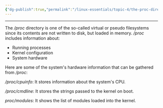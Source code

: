 ```yaml
---
{"dg-publish":true,"permalink":"/linux-essentials/topic-4/the-proc-directory/","noteIcon":"1"}
---
```


---
The _/proc_ directory is one of the so-called virtual or pseudo filesystems since its contents are not written to disk, but loaded in memory. _/proc_ includes information about:
- Running processes
- Kernel configuration
- System hardware

Here are some of the system's hardware information that can be gathered from _/proc_:

_/proc/cpuinfo_: It stores information about the system's CPU.

_/proc/cmdline_: It stores the strings passed to the kernel on boot.

_proc/modules_: It shows the list of modules loaded into the kernel.